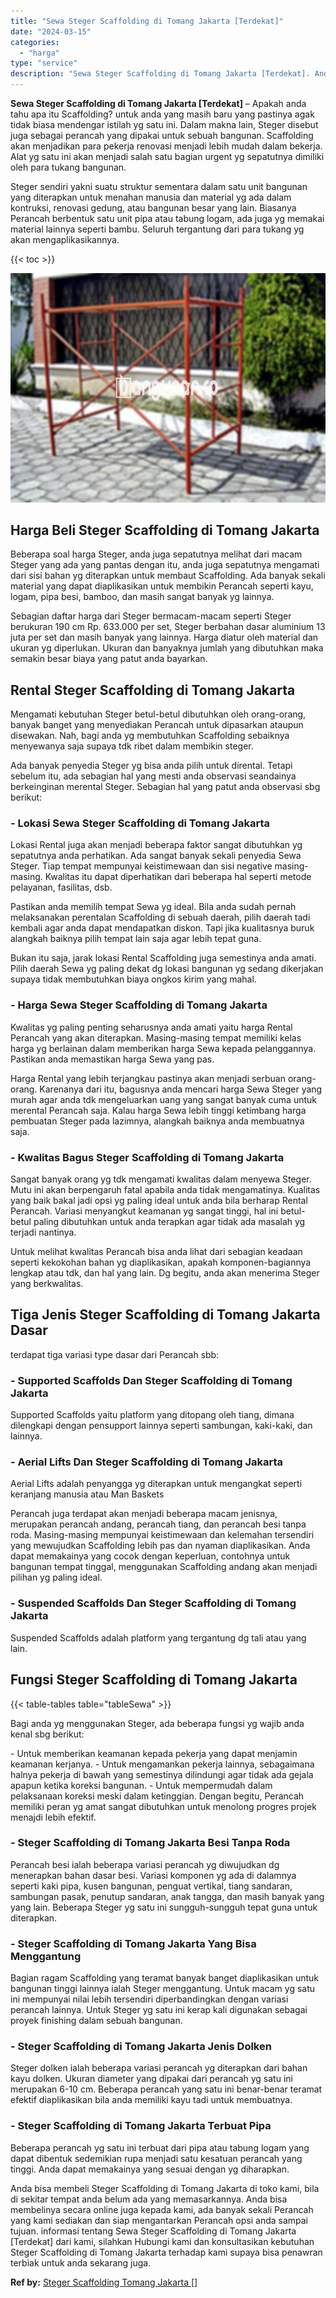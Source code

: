 ```yaml
---
title: "Sewa Steger Scaffolding di Tomang Jakarta [Terdekat]"
date: "2024-03-15"
categories: 
  - "harga"
type: "service"
description: "Sewa Steger Scaffolding di Tomang Jakarta [Terdekat]. Anda bisa membeli Steger Scaffolding di Tomang Jakarta di toko kami, bila di sekitar tempat anda belum..."
---
```


**Sewa Steger Scaffolding di Tomang Jakarta \[Terdekat\]** – Apakah anda tahu apa itu Scaffolding? untuk anda yang masih baru yang pastinya agak tidak biasa mendengar istilah yg satu ini. Dalam makna lain, Steger disebut juga sebagai perancah yang dipakai untuk sebuah bangunan. Scaffolding akan menjadikan para pekerja renovasi menjadi lebih mudah dalam bekerja. Alat yg satu ini akan menjadi salah satu bagian urgent yg sepatutnya dimiliki oleh para tukang bangunan.

Steger sendiri yakni suatu struktur sementara dalam satu unit bangunan yang diterapkan untuk menahan manusia dan material yg ada dalam kontruksi, renovasi gedung, atau bangunan besar yang lain. Biasanya Perancah berbentuk satu unit pipa atau tabung logam, ada juga yg memakai material lainnya seperti bambu. Seluruh tergantung dari para tukang yg akan mengaplikasikannya.

{{< toc >}}

![Sewa Steger Scaffolding di Tomang Jakarta [Terdekat]](/images/sewa-scaffolding-steger-19.png)

## Harga Beli Steger Scaffolding di Tomang Jakarta

Beberapa soal harga Steger, anda juga sepatutnya melihat dari macam Steger yang ada yang pantas dengan itu, anda juga sepatutnya mengamati dari sisi bahan yg diterapkan untuk membaut Scaffolding. Ada banyak sekali material yang dapat diaplikasikan untuk membikin Perancah seperti kayu, logam, pipa besi, bamboo, dan masih sangat banyak yg lainnya.

Sebagian daftar harga dari Steger bermacam-macam seperti Steger berukuran 190 cm Rp. 633.000 per set, Steger berbahan dasar aluminium 13 juta per set dan masih banyak yang lainnya. Harga diatur oleh material dan ukuran yg diperlukan. Ukuran dan banyaknya jumlah yang dibutuhkan maka semakin besar biaya yang patut anda bayarkan.

## Rental Steger Scaffolding di Tomang Jakarta

Mengamati kebutuhan Steger betul-betul dibutuhkan oleh orang-orang, banyak banget yang menyediakan Perancah untuk dipasarkan ataupun disewakan. Nah, bagi anda yg membutuhkan Scaffolding sebaiknya menyewanya saja supaya tdk ribet dalam membikin steger.

Ada banyak penyedia Steger yg bisa anda pilih untuk dirental. Tetapi sebelum itu, ada sebagian hal yang mesti anda observasi seandainya berkeinginan merental Steger. Sebagian hal yang patut anda observasi sbg berikut:

### \- Lokasi Sewa Steger Scaffolding di Tomang Jakarta

Lokasi Rental juga akan menjadi beberapa faktor sangat dibutuhkan yg sepatutnya anda perhatikan. Ada sangat banyak sekali penyedia Sewa Steger. Tiap tempat mempunyai keistimewaan dan sisi negative masing-masing. Kwalitas itu dapat diperhatikan dari beberapa hal seperti metode pelayanan, fasilitas, dsb.

Pastikan anda memilih tempat Sewa yg ideal. Bila anda sudah pernah melaksanakan perentalan Scaffolding di sebuah daerah, pilih daerah tadi kembali agar anda dapat mendapatkan diskon. Tapi jika kualitasnya buruk alangkah baiknya pilih tempat lain saja agar lebih tepat guna.

Bukan itu saja, jarak lokasi Rental Scaffolding juga semestinya anda amati. Pilih daerah Sewa yg paling dekat dg lokasi bangunan yg sedang dikerjakan supaya tidak membutuhkan biaya ongkos kirim yang mahal.

### \- Harga Sewa Steger Scaffolding di Tomang Jakarta

Kwalitas yg paling penting seharusnya anda amati yaitu harga Rental Perancah yang akan diterapkan. Masing-masing tempat memiliki kelas harga yg berlainan dalam memberikan harga Sewa kepada pelanggannya. Pastikan anda memastikan harga Sewa yang pas.

Harga Rental yang lebih terjangkau pastinya akan menjadi serbuan orang-orang. Karenanya dari itu, bagusnya anda mencari harga Sewa Steger yang murah agar anda tdk mengeluarkan uang yang sangat banyak cuma untuk merental Perancah saja. Kalau harga Sewa lebih tinggi ketimbang harga pembuatan Steger pada lazimnya, alangkah baiknya anda membuatnya saja.

### \- Kwalitas Bagus Steger Scaffolding di Tomang Jakarta

Sangat banyak orang yg tdk mengamati kwalitas dalam menyewa Steger. Mutu ini akan berpengaruh fatal apabila anda tidak mengamatinya. Kualitas yang baik bakal jadi opsi yg paling ideal untuk anda bila berharap Rental Perancah. Variasi menyangkut keamanan yg sangat tinggi, hal ini betul-betul paling dibutuhkan untuk anda terapkan agar tidak ada masalah yg terjadi nantinya.

Untuk melihat kwalitas Perancah bisa anda lihat dari sebagian keadaan seperti kekokohan bahan yg diaplikasikan, apakah komponen-bagiannya lengkap atau tdk, dan hal yang lain. Dg begitu, anda akan menerima Steger yang berkwalitas.

## Tiga Jenis Steger Scaffolding di Tomang Jakarta Dasar

terdapat tiga variasi type dasar dari Perancah sbb:

### \- Supported Scaffolds Dan Steger Scaffolding di Tomang Jakarta

Supported Scaffolds yaitu platform yang ditopang oleh tiang, dimana dilengkapi dengan pensupport lainnya seperti sambungan, kaki-kaki, dan lainnya.

### \- Aerial Lifts Dan Steger Scaffolding di Tomang Jakarta

Aerial Lifts adalah penyangga yg diterapkan untuk mengangkat seperti keranjang manusia atau Man Baskets

Perancah juga terdapat akan menjadi beberapa macam jenisnya, merupakan perancah andang, perancah tiang, dan perancah besi tanpa roda. Masing-masing mempunyai keistimewaan dan kelemahan tersendiri yang mewujudkan Scaffolding lebih pas dan nyaman diaplikasikan. Anda dapat memakainya yang cocok dengan keperluan, contohnya untuk bangunan tempat tinggal, menggunakan Scaffolding andang akan menjadi pilihan yg paling ideal.

### \- Suspended Scaffolds Dan Steger Scaffolding di Tomang Jakarta

Suspended Scaffolds adalah platform yang tergantung dg tali atau yang lain.

## Fungsi Steger Scaffolding di Tomang Jakarta

{{< table-tables table="tableSewa" >}}

Bagi anda yg menggunakan Steger, ada beberapa fungsi yg wajib anda kenal sbg berikut:

\- Untuk memberikan keamanan kepada pekerja yang dapat menjamin keamanan kerjanya. - Untuk mengamankan pekerja lainnya, sebagaimana halnya pekerja di bawah yang semestinya dilindungi agar tidak ada gejala apapun ketika koreksi bangunan. - Untuk mempermudah dalam pelaksanaan koreksi meski dalam ketinggian. Dengan begitu, Perancah memiliki peran yg amat sangat dibutuhkan untuk menolong progres projek menajdi lebih efektif.

### \- Steger Scaffolding di Tomang Jakarta Besi Tanpa Roda

Perancah besi ialah beberapa variasi perancah yg diwujudkan dg menerapkan bahan dasar besi. Variasi komponen yg ada di dalamnya seperti kaki pipa, kusen bangunan, penguat vertikal, tiang sandaran, sambungan pasak, penutup sandaran, anak tangga, dan masih banyak yang yang lain. Beberapa Steger yg satu ini sungguh-sungguh tepat guna untuk diterapkan.

### \- Steger Scaffolding di Tomang Jakarta Yang Bisa Menggantung

Bagian ragam Scaffolding yang teramat banyak banget diaplikasikan untuk bangunan tinggi lainnya ialah Steger menggantung. Untuk macam yg satu ini mempunyai nilai lebih tersendiri diperbandingkan dengan variasi perancah lainnya. Untuk Steger yg satu ini kerap kali digunakan sebagai proyek finishing dalam sebuah bangunan.

### \- Steger Scaffolding di Tomang Jakarta Jenis Dolken

Steger dolken ialah beberapa variasi perancah yg diterapkan dari bahan kayu dolken. Ukuran diameter yang dipakai dari perancah yg satu ini merupakan 6-10 cm. Beberapa perancah yang satu ini benar-benar teramat efektif diaplikasikan bila anda memiliki kayu tadi untuk membuatnya.

### \- Steger Scaffolding di Tomang Jakarta Terbuat Pipa

Beberapa perancah yg satu ini terbuat dari pipa atau tabung logam yang dapat dibentuk sedemikian rupa menjadi satu kesatuan perancah yang tinggi. Anda dapat memakainya yang sesuai dengan yg diharapkan.

Anda bisa membeli Steger Scaffolding di Tomang Jakarta di toko kami, bila di sekitar tempat anda belum ada yang memasarkannya. Anda bisa membelinya secara online juga kepada kami, ada banyak sekali Perancah yang kami sediakan dan siap mengantarkan Perancah opsi anda sampai tujuan. informasi tentang Sewa Steger Scaffolding di Tomang Jakarta \[Terdekat\] dari kami, silahkan Hubungi kami dan konsultasikan kebutuhan Steger Scaffolding di Tomang Jakarta terhadap kami supaya bisa penawran terbiak untuk anda sekarang juga.

**Ref by:** [Steger Scaffolding Tomang Jakarta []](https://id.wikipedia.org/wiki/Steger)
